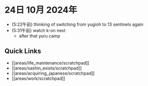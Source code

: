 # 24日 10月 2024年
- (5:22午前) thinking of switching from yugioh to 13 sentinels again
- (5:31午前) watch k-on next
  - after that yuru camp

 



## Quick Links
- [[areas/life_maintenance/scratchpad]]
- [[areas/sashin_exists/scratchpad]]
- [[areas/acquiring_japanese/scratchpad]]
- [[areas/work/scratchpad]]
